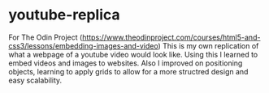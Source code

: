# youtube-replica
For The Odin Project (https://www.theodinproject.com/courses/html5-and-css3/lessons/embedding-images-and-video)
This is my own replication of what a webpage of a youtube video would look like. 
Using this I learned to embed videos and images to websites. Also I improved on positioning objects, learning to apply grids to allow for a more structred design and easy scalability. 
